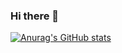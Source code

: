 ### Hi there 👋

[![Anurag's GitHub stats](https://github-readme-stats.vercel.app/api?username=nopparat231&show_icons=true&theme=radical)](https://github.com/anuraghazra/github-readme-stats)


<!--
**nopparat231/nopparat231** is a ✨ _special_ ✨ repository because its `README.md` (this file) appears on your GitHub profile.

Here are some ideas to get you started:

- 🔭 I’m currently working on ...
- 🌱 I’m currently learning ...
- 👯 I’m looking to collaborate on ...
- 🤔 I’m looking for help with ...
- 💬 Ask me about ...
- 📫 How to reach me: ...
- 😄 Pronouns: ...
- ⚡ Fun fact: ...
-->
